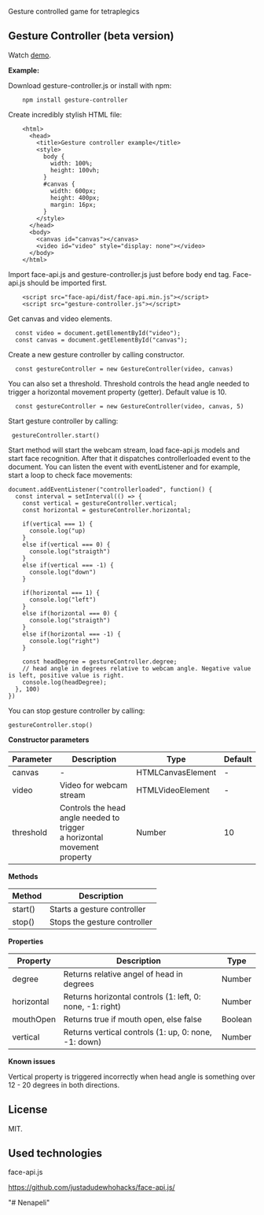 Gesture controlled game for tetraplegics

## Gesture Controller (beta version)

Watch [demo](nenapeli-b7576.web.app).

<b>Example:</b>

Download gesture-controller.js or install with npm:

        npm install gesture-controller
        
Create incredibly stylish HTML file:
        
        <html>
          <head>
            <title>Gesture controller example</title>
            <style>
              body {
                width: 100%;
                height: 100vh;
              }
              #canvas {
                width: 600px;
                height: 400px;
                margin: 16px;
              }
            </style>
          </head>
          <body>
            <canvas id="canvas"></canvas>
            <video id="video" style="display: none"></video>
          </body>
        </html>

Import face-api.js and gesture-controller.js just before body end tag. Face-api.js should be imported first.

        <script src="face-api/dist/face-api.min.js"></script>
        <script src="gesture-controller.js"></script>

Get canvas and video elements.

      const video = document.getElementById("video");
      const canvas = document.getElementById("canvas");
   

Create a new gesture controller by calling constructor.
  
      const gestureController = new GestureController(video, canvas)
     
      
You can also set a threshold. Threshold controls the head angle needed to trigger a horizontal movement property (getter). Default value is 10.

      const gestureController = new GestureController(video, canvas, 5)
    
    
Start gesture controller by calling:

     gestureController.start()
 
 
Start method will start the webcam stream, load face-api.js models and start face recognition. After that it dispatches controllerloaded event to the document. You can listen the event with eventListener and for example, start a loop to check face movements:

    document.addEventListener("controllerloaded", function() {
      const interval = setInterval(() => {
        const vertical = gestureController.vertical;
        const horizontal = gestureController.horizontal;
        
        if(vertical === 1) {
          console.log("up)
        }
        else if(vertical === 0) {
          console.log("straigth")
        }
        else if(vertical === -1) {
          console.log("down")
        }
        
        if(horizontal === 1) {
          console.log("left")
        }
        else if(horizontal === 0) {
          console.log("straigth")
        }
        else if(horizontal === -1) {
          console.log("right")
        }
        
        const headDegree = gestureController.degree;
        // head angle in degrees relative to webcam angle. Negative value is left, positive value is right.
        console.log(headDegree); 
      }, 100)
    })
    
You can stop gesture controller by calling:

    
    gestureController.stop()

<b>Constructor parameters</b>

|Parameter|Description|Type|Default|
|---------|-----------|----|-------|
|canvas| - | HTMLCanvasElement| - |
|video|Video for webcam stream|HTMLVideoElement| - |
|threshold|Controls the head angle needed to trigger <br> a horizontal movement property|Number|10|

<b>Methods</b>

|Method|Description|
|------|-----------|
|start()|Starts a gesture controller|
|stop()|Stops the gesture controller|

<b>Properties</b>

|Property|Description|Type|
|--------|-----------|----|
|degree|Returns relative angel of head in degrees|Number|
|horizontal|Returns horizontal controls (1: left, 0: none, -1: right)|Number|
|mouthOpen|Returns true if mouth open, else false|Boolean|
|vertical|Returns vertical controls (1: up, 0: none, -1: down)|Number|

<b>Known issues</b>

Vertical property is triggered incorrectly when head angle is something over 12 - 20 degrees in both directions.

## License

MIT.

## Used technologies

 face-api.js

https://github.com/justadudewhohacks/face-api.js/

"# Nenapeli" 
